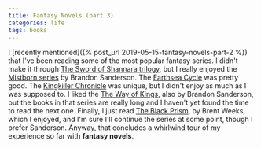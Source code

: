```yaml
---
title: Fantasy Novels (part 3)
categories: life
tags: books
---
```


I [recently mentioned]({% post_url 2019-05-15-fantasy-novels-part-2 %}) that I've been reading some of the most popular fantasy series. I didn't make it through [The Sword of Shannara trilogy](https://www.goodreads.com/series/49525-the-original-shannara-trilogy), but I really enjoyed the [Mistborn series](https://www.goodreads.com/series/40910-mistborn) by Brandon Sanderson. The [Earthsea Cycle](https://www.goodreads.com/series/40909-earthsea-cycle) was pretty good. The [Kingkiller Chronicle](https://www.goodreads.com/series/45262-the-kingkiller-chronicle) was unique, but I didn't enjoy as much as I was supposed to. I liked the [The Way of Kings](https://www.goodreads.com/book/show/7235533-the-way-of-kings), also by Brandon Sanderson, but the books in that series are really long and I haven't yet found the time to read the next one. Finally, I just read [The Black Prism](https://www.goodreads.com/book/show/38819122-the-black-prism), by Brent Weeks, which I enjoyed, and I'm sure I'll continue the series at some point, though I prefer Sanderson. Anyway, that concludes a whirlwind tour of my experience so far with **fantasy novels**.
